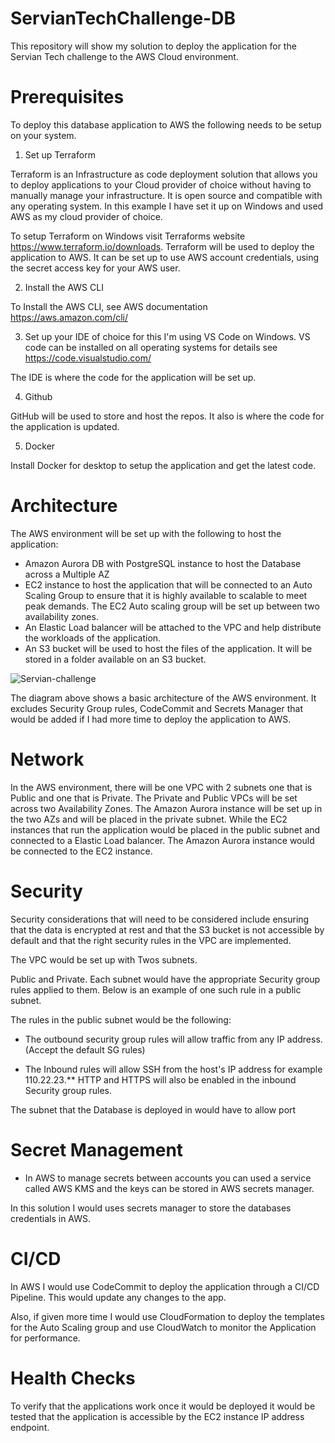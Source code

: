 # ServianTechChallenge-DB
This repository will show my solution to deploy the application for the Servian Tech challenge to the AWS Cloud environment.

# Prerequisites

To deploy this database application to AWS the following needs to be setup on your system.

1. Set up Terraform

Terraform is an Infrastructure as code deployment solution that allows you to deploy applications to your Cloud provider of choice without having to manually manage your infrastructure. It is open source and compatible with any operating system. In this example I have set it up on Windows and used AWS as my cloud provider of choice.

To setup Terraform on Windows visit Terraforms website https://www.terraform.io/downloads.
Terraform will be used to deploy the application to AWS. It can be set up to use AWS account credentials, using the secret access key for your AWS user.

2. Install the AWS CLI

To Install the AWS CLI, see AWS documentation https://aws.amazon.com/cli/

3. Set up your IDE of choice for this I'm using VS Code on Windows. VS code can be installed on all operating systems for details see 
https://code.visualstudio.com/

The IDE is where the code for the application will be set up.

4. Github

GitHub will be used to store and host the repos. It also is where the code for the application is updated. 

5. Docker 

Install Docker for desktop to setup the application and get the latest code. 


# Architecture
The AWS environment will be set up with the following to host the application:

- Amazon Aurora DB with PostgreSQL instance to host the Database across a Multiple AZ 
- EC2 instance to host the application that will be connected to an Auto Scaling Group to ensure that it is highly available to scalable to meet peak demands. The EC2 Auto scaling group will be set up between two availability zones. 
- An Elastic Load balancer will be attached to the VPC and help distribute the workloads of the application. 
- An S3 bucket will be used to host the files of the application. It will be stored in a folder available on an S3 bucket.

 ![Servian-challenge](https://user-images.githubusercontent.com/13935623/188301970-d8047494-0dfa-4655-83d8-67493a6f7f56.jpg)
 
The diagram above shows a basic architecture of the AWS environment. It excludes Security Group rules, CodeCommit and Secrets Manager that would be added if I had more time to deploy the application to AWS. 
 
# Network
In the AWS environment, there will be one VPC with 2 subnets one that is Public and one that is Private. The Private and Public VPCs will be set across two Availability Zones. The Amazon Aurora instance will be set up in the two AZs and will be placed in the private subnet. While the EC2 instances that run the application would be placed in the public subnet and connected to a Elastic Load balancer. The Amazon Aurora instance would be connected to the EC2 instance.

# Security

Security considerations that will need to be considered include ensuring that the data is encrypted at rest and that the S3 bucket is not accessible by default and that the right security rules in the VPC are implemented. 

The VPC would be set up with Twos subnets.

Public and Private.
Each subnet would have the appropriate Security group rules applied to them. Below is an example of one such rule in a public subnet.

The rules in the public subnet would be the following:

- The outbound security group rules will allow traffic from any IP address. (Accept the default SG rules)

- The Inbound rules will allow SSH from the host's IP address for example 110.22.23.** HTTP and HTTPS will also be enabled in the inbound Security group rules.

The subnet that the Database is deployed in would have to allow port


# Secret Management

- In AWS to manage secrets between accounts you can used a service called AWS KMS and the keys can be stored in AWS secrets manager. 

In this solution I would uses secrets manager to store the databases credentials in AWS. 

# CI/CD

In AWS I would use CodeCommit to deploy the application through a CI/CD Pipeline. This would update any changes to the app.

Also, if given more time I would use CloudFormation to deploy the templates for the Auto Scaling group and use CloudWatch to monitor the Application for performance.

# Health Checks

To verify that the applications work once it would be deployed it would be tested that the application is accessible by the EC2 instance IP address endpoint.
